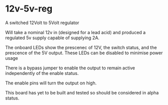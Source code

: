 12v-5v-reg
==========

A switched 12Volt to 5Volt regulator

Will take a nominal 12v in (designed for a lead acid) and produced a regulated 5v supply capable of supplying 2A.

The onboard LEDs show the prescenec of 12V, the switch status, and the prescence of the 5V output.  These LEDs can be disabled to minimise power usage

There is a bypass jumper to enable the output to remain active independently of the enable status.

The enable pins will turn the output on high.

This board has yet to be built and tested so should be considered in alpha status.